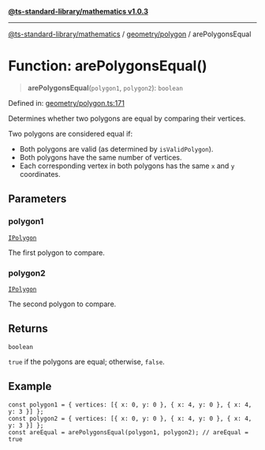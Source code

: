 [**@ts-standard-library/mathematics v1.0.3**](../../../README.md)

***

[@ts-standard-library/mathematics](../../../README.md) / [geometry/polygon](../README.md) / arePolygonsEqual

# Function: arePolygonsEqual()

> **arePolygonsEqual**(`polygon1`, `polygon2`): `boolean`

Defined in: [geometry/polygon.ts:171](https://github.com/gabaudette/ts-stdlib/blob/be448e6a9d9c20c6c2f27f6550ce4e65fc8c9b89/packages/mathematics/src/geometry/polygon.ts#L171)

Determines whether two polygons are equal by comparing their vertices.

Two polygons are considered equal if:
- Both polygons are valid (as determined by `isValidPolygon`).
- Both polygons have the same number of vertices.
- Each corresponding vertex in both polygons has the same `x` and `y` coordinates.

## Parameters

### polygon1

[`IPolygon`](../interfaces/IPolygon.md)

The first polygon to compare.

### polygon2

[`IPolygon`](../interfaces/IPolygon.md)

The second polygon to compare.

## Returns

`boolean`

`true` if the polygons are equal; otherwise, `false`.

## Example

```
const polygon1 = { vertices: [{ x: 0, y: 0 }, { x: 4, y: 0 }, { x: 4, y: 3 }] };
const polygon2 = { vertices: [{ x: 0, y: 0 }, { x: 4, y: 0 }, { x: 4, y: 3 }] };
const areEqual = arePolygonsEqual(polygon1, polygon2); // areEqual = true
```
